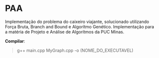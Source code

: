 # PAA
Implementação do problema do caixeiro viajante, solucionado utilizando Força Bruta, Branch and Bound e Algorítmo Genético.
Implementação para a matéria de Projeto e Análise de Algorítmos da PUC Minas.

**Compilar**:
> g++ main.cpp MyGraph.cpp -o (NOME_DO_EXECUTAVEL)
